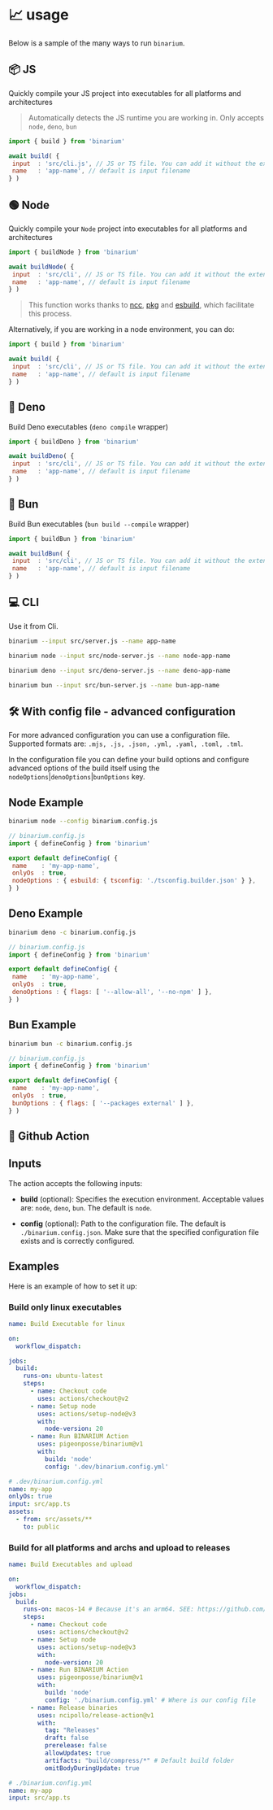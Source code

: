 # 📈 usage

Below is a sample of the many ways to run `binarium`.

## 📦 JS

Quickly compile your JS project into executables for all platforms and architectures

> Automatically detects the JS runtime you are working in. Only accepts `node`, `deno`, `bun`

```js
import { build } from 'binarium'

await build( {
 input  : 'src/cli.js', // JS or TS file. You can add it without the extension
 name   : 'app-name', // default is input filename
} )
```

## 🟢 Node

Quickly compile your `Node` project into executables for all platforms and architectures

```js
import { buildNode } from 'binarium'

await buildNode( {
 input  : 'src/cli', // JS or TS file. You can add it without the extension
 name   : 'app-name', // default is input filename
} )
```

> This function works thanks to [ncc](https://github.com/vercel/ncc), [pkg](https://github.com/yao-pkg/pkg) and [esbuild](https://esbuild.github.io), which facilitate this process.

Alternatively, if you are working in a node environment, you can do:

```js
import { build } from 'binarium'

await build( {
 input  : 'src/cli', // JS or TS file. You can add it without the extension
 name   : 'app-name', // default is input filename
} )
```

## 🦕 Deno

Build Deno executables (`deno compile` wrapper)

```js
import { buildDeno } from 'binarium'

await buildDeno( {
 input  : 'src/cli', // JS or TS file. You can add it without the extension
 name   : 'app-name', // default is input filename
} )
```

## 🍞 Bun

Build Bun executables (`bun build --compile` wrapper)

```js
import { buildBun } from 'binarium'

await buildBun( {
 input  : 'src/cli', // JS or TS file. You can add it without the extension
 name   : 'app-name', // default is input filename
} )
```

## 💻 CLI

Use it from Cli.

```bash
binarium --input src/server.js --name app-name
```

```bash
binarium node --input src/node-server.js --name node-app-name
```

```bash
binarium deno --input src/deno-server.js --name deno-app-name
```

```bash
binarium bun --input src/bun-server.js --name bun-app-name
```

## 🛠️ With config file - advanced configuration

For more advanced configuration you can use a configuration file.
Supported formats are: `.mjs, .js, .json, .yml, .yaml, .toml, .tml`.

In the configuration file you can define your build options and configure advanced options of the build itself using the `nodeOptions`|`denoOptions`|`bunOptions` key.

## Node Example

```bash
binarium node --config binarium.config.js
```

```js
// binarium.config.js
import { defineConfig } from 'binarium'

export default defineConfig( {
 name    : 'my-app-name',
 onlyOs  : true,
 nodeOptions : { esbuild: { tsconfig: './tsconfig.builder.json' } },
} )

```

## Deno Example

```bash
binarium deno -c binarium.config.js
```

```js
// binarium.config.js
import { defineConfig } from 'binarium'

export default defineConfig( {
 name    : 'my-app-name',
 onlyOs  : true,
 denoOptions : { flags: [ '--allow-all', '--no-npm' ] },
} )

```

## Bun Example

```bash
binarium bun -c binarium.config.js
```

```js
// binarium.config.js
import { defineConfig } from 'binarium'

export default defineConfig( {
 name    : 'my-app-name',
 onlyOs  : true,
 bunOptions : { flags: [ '--packages external' ] },
} )

```

## 🤖 Github Action

## Inputs

The action accepts the following inputs:

- **build** (optional): Specifies the execution environment. Acceptable values are: `node`, `deno`, `bun`. The default is `node`.

- **config** (optional): Path to the configuration file. The default is `./binarium.config.json`.
Make sure that the specified configuration file exists and is correctly configured.

## Examples

Here is an example of how to set it up:

### Build only linux executables

```yaml
name: Build Executable for linux

on:
  workflow_dispatch:

jobs:
  build:
    runs-on: ubuntu-latest
    steps:
      - name: Checkout code
        uses: actions/checkout@v2
      - name: Setup node
        uses: actions/setup-node@v3
        with:
          node-version: 20
      - name: Run BINARIUM Action
        uses: pigeonposse/binarium@v1
        with:
          build: 'node'
          config: '.dev/binarium.config.yml'
```

```yaml
# .dev/binarium.config.yml
name: my-app
onlyOs: true
input: src/app.ts
assets:
  - from: src/assets/**
    to: public

```

### Build for all platforms and archs and upload to releases

```yaml
name: Build Executables and upload

on:
  workflow_dispatch:
jobs:
  build:
    runs-on: macos-14 # Because it's an arm64. SEE: https://github.com/actions/runner-images?tab=readme-ov-file#available-images
    steps:
      - name: Checkout code
        uses: actions/checkout@v2
      - name: Setup node
        uses: actions/setup-node@v3
        with:
          node-version: 20
      - name: Run BINARIUM Action
        uses: pigeonposse/binarium@v1
        with:
          build: 'node'
          config: './binarium.config.yml' # Where is our config file
      - name: Release binaries
        uses: ncipollo/release-action@v1
        with:
          tag: "Releases"
          draft: false
          prerelease: false
          allowUpdates: true
          artifacts: "build/compress/*" # Default build folder
          omitBodyDuringUpdate: true
```

```yaml
# ./binarium.config.yml
name: my-app
input: src/app.ts

```
